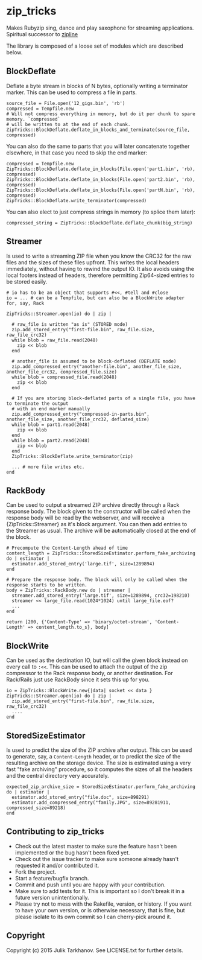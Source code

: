 # zip_tricks

Makes Rubyzip sing, dance and play saxophone for streaming applications.
Spiritual successor to [zipline](https://github.com/fringd/zipline)

The library is composed of a loose set of modules which are described below.

## BlockDeflate

Deflate a byte stream in blocks of N bytes, optionally writing a terminator marker. This can be used to
compress a file in parts.

    source_file = File.open('12_gigs.bin', 'rb')
    compressed = Tempfile.new
    # Will not compress everything in memory, but do it per chunk to spare memory. `compressed`
    # will be written to at the end of each chunk.
    ZipTricks::BlockDeflate.deflate_in_blocks_and_terminate(source_file, compressed)

You can also do the same to parts that you will later concatenate together elsewhere, in that case
you need to skip the end marker:

    compressed = Tempfile.new
    ZipTricks::BlockDeflate.deflate_in_blocks(File.open('part1.bin', 'rb), compressed)
    ZipTricks::BlockDeflate.deflate_in_blocks(File.open('part2.bin', 'rb), compressed)
    ZipTricks::BlockDeflate.deflate_in_blocks(File.open('partN.bin', 'rb), compressed)
    ZipTricks::BlockDeflate.write_terminator(compressed)

You can also elect to just compress strings in memory (to splice them later):

    compressed_string = ZipTricks::BlockDeflate.deflate_chunk(big_string)

## Streamer

Is used to write a streaming ZIP file when you know the CRC32 for the raw files
and the sizes of these files upfront. This writes the local headers immediately, without having to
rewind the output IO. It also avoids using the local footers instead of headers, therefore permitting
Zip64-sized entries to be stored easily.

    # io has to be an object that supports #<<, #tell and #close
    io = ... # can be a Tempfile, but can also be a BlockWrite adapter for, say, Rack
    
    ZipTricks::Streamer.open(io) do | zip |
      
      # raw_file is written "as is" (STORED mode)
      zip.add_stored_entry("first-file.bin", raw_file.size, raw_file_crc32)
      while blob = raw_file.read(2048)
        zip << blob
      end
      
      # another_file is assumed to be block-deflated (DEFLATE mode)
      zip.add_compressed_entry("another-file.bin", another_file_size, another_file_crc32, compressed_file.size)
      while blob = compressed_file.read(2048)
        zip << blob
      end
      
      # If you are storing block-deflated parts of a single file, you have to terminate the output
      # with an end marker manually
      zip.add_compressed_entry("compressed-in-parts.bin", another_file_size, another_file_crc32, deflated_size)
      while blob = part1.read(2048)
        zip << blob
      end
      while blob = part2.read(2048)
        zip << blob
      end
      ZipTricks::BlockDeflate.write_terminator(zip)
      
      ... # more file writes etc.
    end

## RackBody

Can be used to output a streamed ZIP archive directly through a Rack response body.
The block given to the constructor will be called when the response body will be read by the webserver,
and will receive a {ZipTricks::Streamer} as it's block argument. You can then add entries to the Streamer as usual.
The archive will be automatically closed at the end of the block.

    # Precompute the Content-Length ahead of time
    content_length = ZipTricks::StoredSizeEstimator.perform_fake_archiving do | estimator |
      estimator.add_stored_entry('large.tif', size=1289894)
    end
    
    # Prepare the response body. The block will only be called when the response starts to be written.
    body = ZipTricks::RackBody.new do | streamer |
      streamer.add_stored_entry('large.tif', size=1289894, crc32=198210)
      streamer << large_file.read(1024*1024) until large_file.eof?
      ...
    end
    
    return [200, {'Content-Type' => 'binary/octet-stream', 'Content-Length' => content_length.to_s}, body]
  
## BlockWrite

Can be used as the destination IO, but will call the given block instead on every call to `:<<`.
This can be used to attach the output of the zip compressor to the Rack response body, or another
destination. For Rack/Rails just use RackBody since it sets this up for you.

    io = ZipTricks::BlockWrite.new{|data| socket << data }
    ZipTricks::Streamer.open(io) do | zip |
      zip.add_stored_entry("first-file.bin", raw_file.size, raw_file_crc32)
      ....
    end

## StoredSizeEstimator

Is used to predict the size of the ZIP archive after output. This can be used to generate, say, a `Content-Length` header,
or to predict the size of the resulting archive on the storage device. The size is estimated using a very fast "fake archiving"
procedure, so it computes the sizes of all the headers and the central directory very accurately.

    expected_zip_archive_size = StoredSizeEstimator.perform_fake_archiving do | estimator |
      estimator.add_stored_entry("file.doc", size=898291)
      estimator.add_compressed_entry("family.JPG", size=89281911, compressed_size=89218)
    end


## Contributing to zip_tricks
 
* Check out the latest master to make sure the feature hasn't been implemented or the bug hasn't been fixed yet.
* Check out the issue tracker to make sure someone already hasn't requested it and/or contributed it.
* Fork the project.
* Start a feature/bugfix branch.
* Commit and push until you are happy with your contribution.
* Make sure to add tests for it. This is important so I don't break it in a future version unintentionally.
* Please try not to mess with the Rakefile, version, or history. If you want to have your own version, or is otherwise necessary, that is fine, but please isolate to its own commit so I can cherry-pick around it.

## Copyright

Copyright (c) 2015 Julik Tarkhanov. See LICENSE.txt for
further details.


